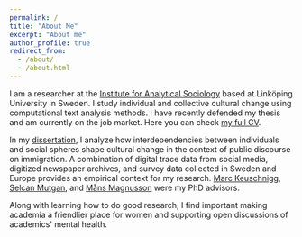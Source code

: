 ```yaml
---
permalink: /
title: "About Me"
excerpt: "About me"
author_profile: true
redirect_from: 
  - /about/
  - /about.html
---
```

I am a researcher at the [Institute for Analytical Sociology](https://liu.se/en/organisation/liu/iei/ias) based at Linköping University in Sweden. I study individual and collective cultural change using computational text analysis methods. I have recently defended my thesis and am currently on the job market. Here you can check [my full CV](https://anastasia-menshikova.github.io/assets/cvMenshikovaDec2024.pdf).

In my [dissertation](https://liu.diva-portal.org/smash/record.jsf?pid=diva2%3A1952026&dswid=2111), I analyze how interdependencies between individuals and social spheres shape cultural change in the context of public discourse on immigration. A combination of digital trace data from social media, digitized newspaper archives, and survey data collected in Sweden and Europe provides an empirical context for my research. [Marc Keuschnigg](https://keuschnigg.org/), [Selcan Mutgan](https://www.selcanmutgan.com/), and [Måns Magnusson](https://www.mansmagnusson.com/) were my PhD advisors. 

Along with learning how to do good research, I find important making academia a friendlier place for women and supporting open discussions of academics' mental health.
